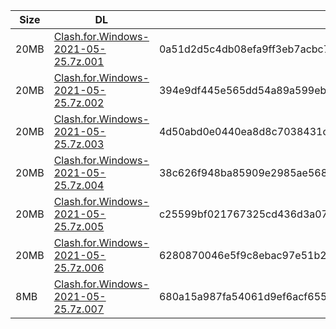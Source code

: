 |    Size   |     DL  | sha512sum |
|  ---  |  ---  |  ---  |
| 20MB | [Clash.for.Windows-2021-05-25.7z.001](https://cdn.jsdelivr.net/gh/appleians/cfw_intel@main/Clash.for.Windows-2021-05-25.7z.001) | 0a51d2d5c4db08efa9ff3eb7acbc77e59626e064bbc9e3cce554060f9e36597aecd07b47dfca5b5a7e634ead48e07e98104d326befc04f348219704758da391d |
| 20MB | [Clash.for.Windows-2021-05-25.7z.002](https://cdn.jsdelivr.net/gh/appleians/cfw_intel@main/Clash.for.Windows-2021-05-25.7z.002) | 394e9df445e565dd54a89a599eb7332cbeee7f495961fbc28edd343e072efc1edf0d98730d6ed93734b2d2566adf64fc8a2e54b7234cb333959184e566c4eb3f |
| 20MB | [Clash.for.Windows-2021-05-25.7z.003](https://cdn.jsdelivr.net/gh/appleians/cfw_intel@main/Clash.for.Windows-2021-05-25.7z.003) | 4d50abd0e0440ea8d8c7038431cee73fc8db2f0d45d9d872cb1392e97f850bcc628d04ee261fd967d448cecd957476110edb09e85676ad6c1b8197252722a39c |
| 20MB | [Clash.for.Windows-2021-05-25.7z.004](https://cdn.jsdelivr.net/gh/appleians/cfw_intel@main/Clash.for.Windows-2021-05-25.7z.004) | 38c626f948ba85909e2985ae568ceb95f07900aebec33d29c5c37d40810e7471def1fe0a58d4586c95d3a3fe546784b92e0a72aadb86fdcca3ca0e76a3531e60 |
| 20MB | [Clash.for.Windows-2021-05-25.7z.005](https://cdn.jsdelivr.net/gh/appleians/cfw_intel@main/Clash.for.Windows-2021-05-25.7z.005) | c25599bf021767325cd436d3a078ef77153ebbe87ada9cc11fbf42cf8e2c113bdd51cdc23fa7e00ef39bf6e074daaf1730cb5fac6be3056e7e6630bc44f41170 |
| 20MB | [Clash.for.Windows-2021-05-25.7z.006](https://cdn.jsdelivr.net/gh/appleians/cfw_intel@main/Clash.for.Windows-2021-05-25.7z.006) | 6280870046e5f9c8ebac97e51b2eea60c1e7d6086fbfe6466373081e90e55f0fac6fba0c696d6d84f7a5529fa3be196ba6cfdca2ca7cab50ab6dbc1d8c9fbc34 |
| 8MB | [Clash.for.Windows-2021-05-25.7z.007](https://cdn.jsdelivr.net/gh/appleians/cfw_intel@main/Clash.for.Windows-2021-05-25.7z.007) | 680a15a987fa54061d9ef6acf655a1d216f807035a9b510d06001cd165cd39c4b74a61aedeec07e1e9f255a380923436f238c5329c6d0f118dd86a5897e270d8 |
